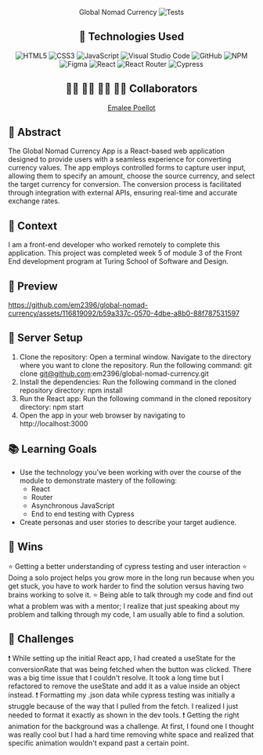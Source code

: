 <div align="center">

Global Nomad Currency 
![Tests](https://badgen.net/badge/tests/passing/green?icon=github)

## 💾 Technologies Used
![HTML5](https://img.shields.io/badge/html5-%23E34F26.svg?style=for-the-badge&logo=html5&logoColor=white)
![CSS3](https://img.shields.io/badge/css3-%231572B6.svg?style=for-the-badge&logo=css3&logoColor=white)
![JavaScript](https://img.shields.io/badge/javascript-%23323330.svg?style=for-the-badge&logo=javascript&logoColor=%23F7DF1E)
![Visual Studio Code](https://img.shields.io/badge/Visual%20Studio%20Code-0078d7.svg?style=for-the-badge&logo=visual-studio-code&logoColor=white)
![GitHub](https://img.shields.io/badge/github-%23121011.svg?style=for-the-badge&logo=github&logoColor=white)
![NPM](https://img.shields.io/badge/NPM-%23CB3837.svg?style=for-the-badge&logo=npm&logoColor=white)
![Figma](https://img.shields.io/badge/figma-%23F24E1E.svg?style=for-the-badge&logo=figma&logoColor=white)
![React](https://img.shields.io/badge/React-20232A?style=for-the-badge&logo=react&logoColor=61DAFB)
![React Router](https://img.shields.io/badge/React_Router-CA4245?style=for-the-badge&logo=react-router&logoColor=white)
![Cypress](https://img.shields.io/badge/Cypress-17202C?logo=cypress&logoColor=fff&style=for-the-badge)

## 👩‍💻 👩‍💻 👨‍💻 👩‍💻 Collaborators

[Emalee Poellot](https://github.com/em2396) 

</div>

## 💭 Abstract
The Global Nomad Currency App is a React-based web application designed to provide users with a seamless experience for converting currency values. The app employs controlled forms to capture user input, allowing them to specify an amount, choose the source currency, and select the target currency for conversion. The conversion process is facilitated through integration with external APIs, ensuring real-time and accurate exchange rates.


## 📝  Context
I am a front-end developer who worked remotely to complete this application. This project was completed week 5 of module 3 of the Front End development program at Turing School of Software and Design.

## 🎥 Preview 


https://github.com/em2396/global-nomad-currency/assets/116819092/b59a337c-0570-4dbe-a8b0-88f787531597



## 🔌 Server Setup
1. Clone the repository: Open a terminal window. Navigate to the directory where you want to clone the repository. Run the following command: git clone git@github.com:em2396/global-nomad-currency.git
2. Install the dependencies: Run the following command in the cloned repository directory: npm install
3. Run the React app: Run the following command in the cloned repository directory: npm start
4. Open the app in your web browser by navigating to http://localhost:3000

## 📚 Learning Goals
- Use the technology you’ve been working with over the course of the module to demonstrate mastery of the following:
  - React
  - Router
  - Asynchronous JavaScript
  - End to end testing with Cypress
- Create personas and user stories to describe your target audience.

## 🥇 Wins
⭐ Getting a better understanding of cypress testing and user interaction
⭐ Doing a solo project helps you grow more in the long run because when you get stuck, you have to work harder to find the solution versus having two brains working to solve it.
⭐ Being able to talk through my code and find out what a problem was with a mentor; I realize that just speaking about my problem and talking through my code, I am usually able to find a solution.


## 🚧 Challenges
❗ While setting up the initial React app, I had created a useState for the conversionRate that was being fetched when the button was clicked. There was a big time issue that I couldn't resolve. It took a long time but I refactored to remove the useState and add it as a value inside an object instead. 
❗ Formatting my .json data while cypress testing was initially a struggle because of the way that I pulled from the fetch. I realized I just needed to format it exactly as shown in the dev tools. 
❗ Getting the right animation for the background was a challenge. At first, I found one I thought was really cool but I had a hard time removing white space and realized that specific animation wouldn't expand past a certain point. 

